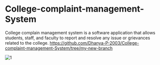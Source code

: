 # College-complaint-management-System
College complain management system is a software application that allows students, staff, and faculty to report and resolve any issue or grievances related to the college.
https://github.com/Dhanya-P-2003/College-complaint-management-System/tree/my-new-branch

![1](https://github.com/Dhanya-P-2003/College-complaint-management-System/assets/115889410/d71abeaf-2bc6-4dc4-b0d0-4ec3e6e6045a)


